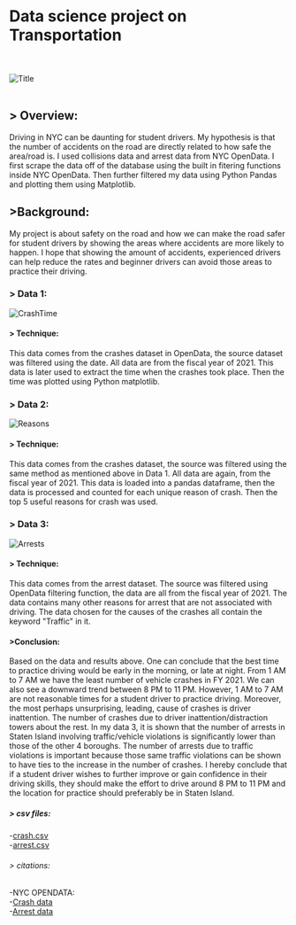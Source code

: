 # **Data science project on Transportation** <br> <br>
![Title](https://user-images.githubusercontent.com/62517289/145651209-79b0678d-32fc-411d-b5c2-f98a5480eede.png) <br> <br>
## > Overview: <br>
Driving in NYC can be daunting for student drivers. My hypothesis is that the number of accidents on the road are directly related to how safe the area/road is. I used collisions data and arrest data from NYC OpenData. I first scrape the data off of the database using the built in fitering functions inside NYC OpenData. Then further filtered my data using Python Pandas and plotting them using Matplotlib. <br>
## >Background: 
My project is about safety on the road and how we can make the road safer for student drivers by showing the areas where accidents are more likely to happen. I hope that showing the amount of accidents, experienced drivers can help reduce the rates and beginner drivers can avoid those areas to practice their driving. <br>

### > Data 1: <br>
![CrashTime](https://user-images.githubusercontent.com/62517289/145642762-f1cf899f-be82-402b-9419-bd09e0417010.png)
#### > Technique: <br>
This data comes from the crashes dataset in OpenData, the source dataset was filtered using the date. All data are from the fiscal year of 2021. This data is later used to extract the time when the crashes took place. Then the time was plotted using Python matplotlib.
<br>
### > Data 2: <br>
![Reasons](https://user-images.githubusercontent.com/62517289/145642755-66662ffa-ec91-4451-9f84-c9450f18f858.png)
#### > Technique: <br>
This data comes from the crashes dataset, the source was filtered using the same method as mentioned above in Data 1. All data are again, from the fiscal year of 2021. This data is loaded into a pandas dataframe, then the data is processed and counted for each unique reason of crash. Then the top 5 useful reasons for crash was used.
<br>
### > Data 3: <br>
![Arrests](https://user-images.githubusercontent.com/62517289/145642766-e509e3d8-5e0b-49df-88b1-1836779cfc6a.png)
#### > Technique: <br>
This data comes from the arrest dataset. The source was filtered using OpenData filtering function, the data are all from the fiscal year of 2021. The data contains many other reasons for arrest that are not associated with driving. The data chosen for the causes of the crashes all contain the keyword "Traffic" in it. 
<br>
#### >Conclusion: <br>
Based on the data and results above. One can conclude that the best time to practice driving would be early in the morning, or late at night. From 1 AM to 7 AM we have the least number of vehicle crashes in FY 2021. We can also see a downward trend between 8 PM to 11 PM. However, 1 AM to 7 AM are not reasonable times for a student driver to practice driving. Moreover, the most perhaps unsurprising, leading, cause of crashes is driver inattention. The number of crashes due to driver inattention/distraction towers about the rest. In my data 3, it is shown that the number of arrests in Staten Island involving traffic/vehicle violations is significantly lower than those of the other 4 boroughs. The number of arrests due to traffic violations is important because those same traffic violations can be shown to have ties to the increase in the number of crashes. I hereby conclude that if a student driver wishes to further improve or gain confidence in their driving skills, they should make the effort to drive around 8 PM to 11 PM and the location for practice should preferably be in Staten Island. <br>
##### > csv files: <br>
-[crash.csv](https://github.com/Kaidi1/Data-science-project/files/7695726/crash.csv) <br>
-[arrest.csv](https://github.com/Kaidi1/Data-science-project/files/7695727/arrest.csv) <br> 
###### > citations: <br> 
-NYC OPENDATA: <br>
-[Crash data](https://data.cityofnewyork.us/Public-Safety/Motor-Vehicle-Collisions-Crashes/h9gi-nx95/) <br>
-[Arrest data](https://data.cityofnewyork.us/Public-Safety/NYPD-Arrest-Data-Year-to-Date-/uip8-fykc/)



